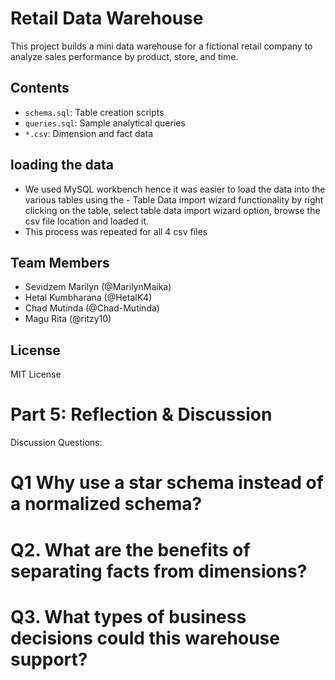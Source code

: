 
# Retail Data Warehouse

This project builds a mini data warehouse for a fictional retail company to analyze sales performance by product, store, and time.

## Contents

- `schema.sql`: Table creation scripts
- `queries.sql`: Sample analytical queries
- `*.csv`: Dimension and fact data

## loading the data
- We used MySQL workbench hence it was easier to load the data into the various tables using the     - Table Data import wizard functionality by right clicking on the table, select table data import 
   wizard option, browse the csv file location and loaded it.
- This process was repeated for all 4 csv files
 

## Team Members

- Sevidzem Marilyn (@MarilynMaika)
- Hetal Kumbharana (@HetalK4)
- Chad Mutinda (@Chad-Mutinda)
- Magu Rita  (@ritzy10)

## License

MIT License

# Part 5: Reflection & Discussion
Discussion Questions:
# Q1 Why use a star schema instead of a normalized schema?

 
# Q2. What are the benefits of separating facts from dimensions?


# Q3. What types of business decisions could this warehouse support?
